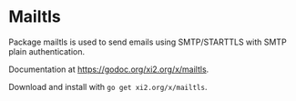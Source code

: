 # Mailtls

Package mailtls is used to send emails using SMTP/STARTTLS with SMTP plain
authentication.

Documentation at <https://godoc.org/xi2.org/x/mailtls>.

Download and install with `go get xi2.org/x/mailtls`.
